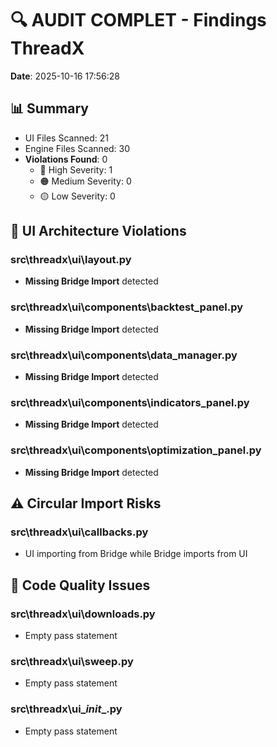 # 🔍 AUDIT COMPLET - Findings ThreadX

**Date**: 2025-10-16 17:56:28

## 📊 Summary

- UI Files Scanned: 21
- Engine Files Scanned: 30
- **Violations Found**: 0
  - 🔴 High Severity: 1
  - 🟠 Medium Severity: 0
  - 🟡 Low Severity: 0

## 🚨 UI Architecture Violations

### src\threadx\ui\layout.py

- **Missing Bridge Import** detected

### src\threadx\ui\components\backtest_panel.py

- **Missing Bridge Import** detected

### src\threadx\ui\components\data_manager.py

- **Missing Bridge Import** detected

### src\threadx\ui\components\indicators_panel.py

- **Missing Bridge Import** detected

### src\threadx\ui\components\optimization_panel.py

- **Missing Bridge Import** detected

## ⚠️ Circular Import Risks

### src\threadx\ui\callbacks.py

- UI importing from Bridge while Bridge imports from UI

## 🔧 Code Quality Issues

### src\threadx\ui\downloads.py

- Empty pass statement

### src\threadx\ui\sweep.py

- Empty pass statement

### src\threadx\ui\__init__.py

- Empty pass statement

